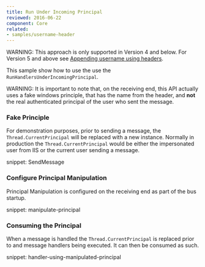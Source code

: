 ```yaml
---
title: Run Under Incoming Principal
reviewed: 2016-06-22
component: Core
related:
- samples/username-header
---
```


WARNING: This approach is only supported in Version 4 and below. For Version 5 and above see [Appending username using headers](/samples/username-header).

This sample show how to use the use the `RunHandlersUnderIncomingPrincipal`.

WARNING: It is important to note that, on the receiving end, this API actually uses a fake windows principle, that has the name from the header, and **not** the real authenticated principal of the user who sent the message.


### Fake Principle

For demonstration purposes, prior to sending a message, the `Thread.CurrentPrincipal` will be replaced with a new instance. Normally in production the `Thread.CurrentPrincipal` would be either the impersonated user from IIS or the current user sending a message.

snippet: SendMessage


### Configure Principal Manipulation

Principal Manipulation is configured on the receiving end as part of the bus startup.

snippet: manipulate-principal


### Consuming the Principal

When a message is handled the `Thread.CurrentPrincipal` is replaced prior to and message handlers being executed. It can then be consumed as such.

snippet: handler-using-manipulated-principal
